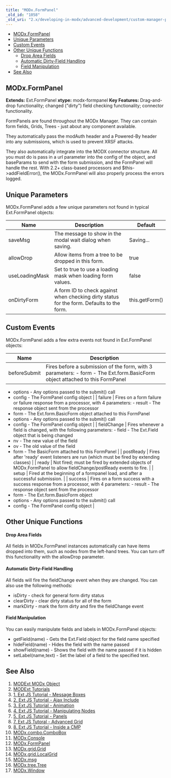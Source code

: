 ```yaml
---
title: "MODx.FormPanel"
_old_id: "1058"
_old_uri: "2.x/developing-in-modx/advanced-development/custom-manager-pages/modext/modx.formpanel"
---
```


- [MODx.FormPanel](#modxformpanel)
- [Unique Parameters](#unique-parameters)
- [Custom Events](#custom-events)
- [Other Unique Functions](#other-unique-functions)
    - [Drop Area Fields](#drop-area-fields)
    - [Automatic Dirty-Field Handling](#automatic-dirty-field-handling)
    - [Field Manipulation](#field-manipulation)
- [See Also](#see-also)



## MODx.FormPanel

**Extends:** Ext.FormPanel 
**xtype:** modx-formpanel 
**Key Features:** Drag-and-drop functionality; changed ("dirty") field checking functionality; connector functionality.

FormPanels are found throughout the MODx Manager. They can contain form fields, Grids, Trees - just about any component available.

They automatically pass the modAuth header and a Powered-By header into any submissions, which is used to prevent XRSF attacks.

They also automatically integrate into the MODX connector structure. All you must do is pass in a url parameter into the config of the object, and baseParams to send with the form submission, and the FormPanel will handle the rest. With 2.2+ class-based processors and $this->addFieldError(), the MODx.FormPanel will also properly process the errors logged.

## Unique Parameters

MODx.FormPanel adds a few unique parameters not found in typical Ext.FormPanel objects:

| Name           | Description                                                                               | Default        |
| -------------- | ----------------------------------------------------------------------------------------- | -------------- |
| saveMsg        | The message to show in the modal wait dialog when saving.                                 | Saving...      |
| allowDrop      | Allow items from a tree to be dropped in this form.                                       | true           |
| useLoadingMask | Set to true to use a loading mask when loading form values.                               | false          |
| onDirtyForm    | A form ID to check against when checking dirty status for the form. Defaults to the form. | this.getForm() |

## Custom Events

MODx.FormPanel adds a few extra events not found in Ext.FormPanel objects:

| Name         | Description                                                                                                                 |
| ------------ | --------------------------------------------------------------------------------------------------------------------------- |
| beforeSubmit | Fires before a submission of the form, with 3 parameters: - form - The Ext.form.BasicForm object attached to this FormPanel |
- options - Any options passed to the submit() call
- config - The FormPanel config object |
| failure | Fires on a form failure or failure response from a processor, with 4 parameters: - result - The response object sent from the processor
- form - The Ext.form.BasicForm object attached to this FormPanel
- options - Any options passed to the submit() call
- config - The FormPanel config object |
| fieldChange | Fires whenever a field is changed, with the following parameters: - field - The Ext.Field object that is being changed
- nv - The new value of the field
- ov - The old value of the field
- form - The BasicForm attached to this FormPanel |
| postReady | Fires after 'ready' event listeners are run (which must be fired by extending classes) |
| ready | Not fired; must be fired by extended objects of MODx.FormPanel to allow fieldChange/postReady events to fire. |
| setup | Fired at the beginning of a formpanel load, and after a successful submission. |
| success | Fires on a form success with a success response from a processor, with 4 parameters: - result - The response object sent from the processor
- form - The Ext.form.BasicForm object
- options - Any options passed to the submit() call
- config - The FormPanel config object |

## Other Unique Functions

#### Drop Area Fields

All fields in MODx.FormPanel instances automatically can have items dropped into them, such as nodes from the left-hand trees. You can turn off this functionality with the allowDrop parameter.

#### Automatic Dirty-Field Handling

All fields will fire the fieldChange event when they are changed. You can also use the following methods:

- isDirty - check for general form dirty status
- clearDirty - clear dirty status for all of the form
- markDirty - mark the form dirty and fire the fieldChange event

#### Field Manipulation

You can easily manipulate fields and labels in MODx.FormPanel objects:

- getField(name) - Gets the Ext.Field object for the field name specified
- hideField(name) - Hides the field with the name passed
- showField(name) - Shows the field with the name passed if it is hidden
- setLabel(name,text) - Set the label of a field to the specified text.

## See Also

1. [MODExt MODx Object](developing-in-modx/advanced-development/custom-manager-pages/modext/modext-modx-object)
2. [MODExt Tutorials](developing-in-modx/advanced-development/custom-manager-pages/modext/modext-tutorials)
  1. [1. Ext JS Tutorial - Message Boxes](developing-in-modx/advanced-development/custom-manager-pages/modext/modext-tutorials/1.-ext-js-tutorial-message-boxes)
  2. [2. Ext JS Tutorial - Ajax Include](developing-in-modx/advanced-development/custom-manager-pages/modext/modext-tutorials/2.-ext-js-tutorial-ajax-include)
  3. [3. Ext JS Tutorial - Animation](developing-in-modx/advanced-development/custom-manager-pages/modext/modext-tutorials/3.-ext-js-tutorial-animation)
  4. [4. Ext JS Tutorial - Manipulating Nodes](developing-in-modx/advanced-development/custom-manager-pages/modext/modext-tutorials/4.-ext-js-tutorial-manipulating-nodes)
  5. [5. Ext JS Tutorial - Panels](developing-in-modx/advanced-development/custom-manager-pages/modext/modext-tutorials/5.-ext-js-tutorial-panels)
  6. [7. Ext JS Tutoral - Advanced Grid](developing-in-modx/advanced-development/custom-manager-pages/modext/modext-tutorials/7.-ext-js-tutoral-advanced-grid)
  7. [8. Ext JS Tutorial - Inside a CMP](developing-in-modx/advanced-development/custom-manager-pages/modext/modext-tutorials/8.-ext-js-tutorial-inside-a-cmp)
3. [MODx.combo.ComboBox](developing-in-modx/advanced-development/custom-manager-pages/modext/modx.combo.combobox)
4. [MODx.Console](developing-in-modx/advanced-development/custom-manager-pages/modext/modx.console)
5. [MODx.FormPanel](developing-in-modx/advanced-development/custom-manager-pages/modext/modx.formpanel)
6. [MODx.grid.Grid](developing-in-modx/advanced-development/custom-manager-pages/modext/modx.grid.grid)
7. [MODx.grid.LocalGrid](developing-in-modx/advanced-development/custom-manager-pages/modext/modx.grid.localgrid)
8. [MODx.msg](developing-in-modx/advanced-development/custom-manager-pages/modext/modx.msg)
9. [MODx.tree.Tree](developing-in-modx/advanced-development/custom-manager-pages/modext/modx.tree.tree)
10. [MODx.Window](developing-in-modx/advanced-development/custom-manager-pages/modext/modx.window)